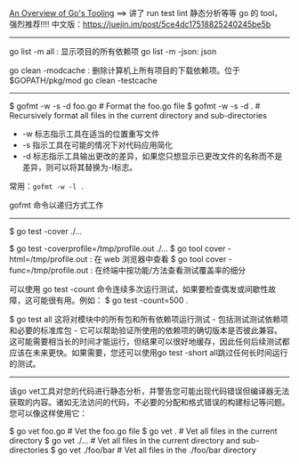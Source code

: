 [An Overview of Go's Tooling](https://www.alexedwards.net/blog/an-overview-of-go-tooling) ==> 讲了 run test lint 静态分析等等 go 的 tool，强烈推荐!!!!
中文版：https://juejin.im/post/5ce4dc17518825240245be5b

---




go list -m all : 显示项目的所有依赖项
go list -m -json: json


go clean -modcache : 删除计算机上所有项目的下载依赖项。位于 $GOPATH/pkg/mod
go clean -testcache


---


$ gofmt -w -s -d foo.go  # Format the foo.go file
$ gofmt -w -s -d .       # Recursively format all files in the current directory and sub-directories

* -w 标志指示工具在适当的位置重写文件
* -s 指示工具在可能的情况下对代码应用简化
* -d 标志指示工具输出更改的差异，如果您只想显示已更改文件的名称而不是差异，则可以将其替换为-l标志。

常用：`gofmt -w -l .`

gofmt 命令以递归方式工作


---

$ go test -cover ./...

$ go test -coverprofile=/tmp/profile.out ./...
$ go tool cover -html=/tmp/profile.out : 在 web 浏览器中查看
$ go tool cover -func=/tmp/profile.out : 在终端中按功能/方法查看测试覆盖率的细分


可以使用 go test -count 命令连续多次运行测试，如果要检查偶发或间歇性故障，这可能很有用。例如：
$ go test -count=500 .


$ go test all
这将对模块中的所有包和所有依赖项运行测试 - 包括测试测试依赖项和必要的标准库包 - 它可以帮助验证所使用的依赖项的确切版本是否彼此兼容。这可能需要相当长的时间才能运行，但结果可以很好地缓存，因此任何后续测试都应该在未来更快。如果需要，您还可以使用go test -short all跳过任何长时间运行的测试。

---


该go vet工具对您的代码进行静态分析，并警告您可能出现代码错误但编译器无法获取的内容。诸如无法访问的代码，不必要的分配和格式错误的构建标记等问题。您可以像这样使用它：

$ go vet foo.go     # Vet the foo.go file
$ go vet .          # Vet all files in the current directory
$ go vet ./...      # Vet all files in the current directory and sub-directories
$ go vet ./foo/bar  # Vet all files in the ./foo/bar directory


